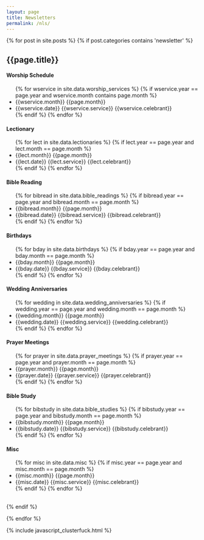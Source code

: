 ```yaml
---
layout: page
title: Newsletters
permalink: /nls/
---
```


{% for post in site.posts %}
	{% if post.categories contains 'newsletter' %}
		<div class="newsletter container section-padding">
			<div class="row">
		        <div class="col-md-12">
		            <div class="center-heading text-center">
		                <h2 class=" wow animated fadeInUp"  data-wow-duration="700ms" data-wow-delay="100ms">{{page.title}}</h2>
		                <span class="icon"><i class="fa fa-table"></i></span> 
		            </div><!--center heading-->
		        </div>
		    </div>
		    <div class="divided-50"></div>
		    <div class="row">
		        <div class="col-md-12 margin-btm-30">
		            <div class="plan-wrap wow animated fadeInUp"  data-wow-duration="700ms" data-wow-delay="400ms">
		                <div class="price-title center-heading">
		                    <h4>Worship Schedule</h4>
		                </div><!--plan title-->
		                <ul class="plan-features list-unstyled text-center">
		                	{% for wservice in site.data.worship_services %}
		                		{% if wservice.year == page.year and wservice.month contains page.month %}
		                			<li> {{wservice.month}} {{page.month}}
			                    	<li>{{wservice.date}} <i class="fa fa-check"></i> {{wservice.service}} <i class="fa fa-check"></i> {{wservice.celebrant}} </li>
			                    {% endif %}
		                    {% endfor %}
		                </ul><!--WORSHIP SERVICES LIST-->
		            </div><!--plan wrap-->
		        </div><!--plan col-->
		        <div class="col-md-6 margin-btm-30">
		            <div class="plan-wrap popular wow animated fadeInUp"  data-wow-duration="700ms" data-wow-delay="500ms">
		                <div class="price-title center-heading">
		                    <h4>Lectionary</h4>
		                </div><!--plan title-->
		                <ul class="plan-features list-unstyled text-center">
		                	{% for lect in site.data.lectionaries %}
		                		{% if lect.year == page.year and lect.month == page.month %}
		                			<li> {{lect.month}} {{page.month}}
			                    	<li>{{lect.date}} <i class="fa fa-check"></i> {{lect.service}} <i class="fa fa-check"></i> {{lect.celebrant}} </li>
			                    {% endif %}
		                    {% endfor %}
		                </ul><!--LECTIONARY LIST-->
		            </div><!--plan wrap-->
		        </div><!--plan col-->
		        <div class="col-md-6 margin-btm-30">
		            <div class="plan-wrap wow animated fadeInUp"  data-wow-duration="700ms" data-wow-delay="600ms">
		                <div class="price-title center-heading">
		                    <h4>Bible Reading</h4>
		                </div><!--plan title-->
		                <ul class="plan-features list-unstyled text-center">
		                	{% for bibread in site.data.bible_readings %}
		                		{% if bibread.year == page.year and bibread.month == page.month %}
		                			<li> {{bibread.month}} {{page.month}}
			                    	<li>{{bibread.date}} <i class="fa fa-check"></i> {{bibread.service}} <i class="fa fa-check"></i> {{bibread.celebrant}} </li>
			                    {% endif %}
		                    {% endfor %}
		                </ul><!--BIBLE READING LIST-->
		            </div><!--plan wrap-->
		        </div><!--plan col-->
		    </div>
		    <div class="row">
		        <div class="col-md-6 margin-btm-30">
		            <div class="plan-wrap wow animated fadeInUp"  data-wow-duration="700ms" data-wow-delay="400ms">
		                <div class="price-title center-heading">
		                    <h4>Birthdays</h4>
		                </div><!--plan title-->
		                <ul class="plan-features list-unstyled text-center">
		                	{% for bday in site.data.birthdays %}
		                		{% if bday.year == page.year and bday.month == page.month %}
		                			<li> {{bday.month}} {{page.month}}
			                    	<li>{{bday.date}} <i class="fa fa-check"></i> {{bday.service}} <i class="fa fa-check"></i> {{bday.celebrant}} </li>
			                    {% endif %}
		                    {% endfor %}
		                </ul><!--BIRTHDAYS LIST-->
		            </div><!--plan wrap-->
		        </div><!--plan col-->
		        <div class="col-md-6 margin-btm-30">
		            <div class="plan-wrap popular wow animated fadeInUp"  data-wow-duration="700ms" data-wow-delay="500ms">
		                <div class="price-title center-heading">
		                    <h4>Wedding Anniversaries</h4>
		                </div><!--plan title-->
		                <ul class="plan-features list-unstyled text-center">
		                	{% for wedding in site.data.wedding_anniversaries %}
		                		{% if wedding.year == page.year and wedding.month == page.month %}
		                			<li> {{wedding.month}} {{page.month}}
			                    	<li>{{wedding.date}} <i class="fa fa-check"></i> {{wedding.service}} <i class="fa fa-check"></i> {{wedding.celebrant}} </li>
			                    {% endif %}
		                    {% endfor %}
		                </ul><!--WEDDING ANNIVERSARY LIST-->
		            </div><!--plan wrap-->
		        </div><!--plan col-->
		        <div class="col-md-12 margin-btm-30">
		            <div class="plan-wrap wow animated fadeInUp"  data-wow-duration="700ms" data-wow-delay="600ms">
		                <div class="price-title center-heading">
		                    <h4>Prayer Meetings</h4>
		                </div><!--plan title-->
		                <ul class="plan-features list-unstyled text-center">
		                	{% for prayer in site.data.prayer_meetings %}
		                		{% if prayer.year == page.year and prayer.month == page.month %}
		                			<li> {{prayer.month}} {{page.month}}
			                    	<li>{{prayer.date}} <i class="fa fa-check"></i> {{prayer.service}} <i class="fa fa-check"></i> {{prayer.celebrant}} </li>
			                    {% endif %}
		                    {% endfor %}
		                </ul><!--PRAYER MEETING LIST-->
		            </div><!--plan wrap-->
		        </div><!--plan col-->
		    </div> 
		    <div class="row">
		        <div class="col-md-6 margin-btm-30">
		            <div class="plan-wrap wow animated fadeInUp"  data-wow-duration="700ms" data-wow-delay="400ms">
		                <div class="price-title center-heading">
		                    <h4>Bible Study</h4>
		                </div><!--plan title-->
		                <ul class="plan-features list-unstyled text-center">
		                	{% for bibstudy in site.data.bible_studies %}
		                		{% if bibstudy.year == page.year and bibstudy.month == page.month %}
		                			<li> {{bibstudy.month}} {{page.month}}
			                    	<li>{{bibstudy.date}} <i class="fa fa-check"></i> {{bibstudy.service}} <i class="fa fa-check"></i> {{bibstudy.celebrant}} </li>
			                    {% endif %}
		                    {% endfor %}
		                </ul><!--BIBLE STUDY LIST-->
		            </div><!--plan wrap-->
		        </div><!--plan col-->
		        <div class="col-md-6 margin-btm-30">
		            <div class="plan-wrap popular wow animated fadeInUp"  data-wow-duration="700ms" data-wow-delay="500ms">
		                <div class="price-title center-heading">
		                    <h4>Misc</h4>
		                </div><!--plan title-->
		                <ul class="plan-features list-unstyled text-center">
		                	{% for misc in site.data.misc %}
		                		{% if misc.year == page.year and misc.month == page.month %}
		                			<li> {{misc.month}} {{page.month}}
			                    	<li>{{misc.date}} <i class="fa fa-check"></i> {{misc.service}} <i class="fa fa-check"></i> {{misc.celebrant}} </li>
			                    {% endif %}
		                    {% endfor %}
		                </ul><!--MISC LIST-->            </div><!--plan wrap-->
		        </div><!--plan col-->
		    </div>         
		</div>
	{% endif %}

{% endfor %}

<a href="#" class="scrollToTop"><i class="fa fa-angle-up"></i></a>
<!--back to top end-->
{% include javascript_clusterfuck.html %}